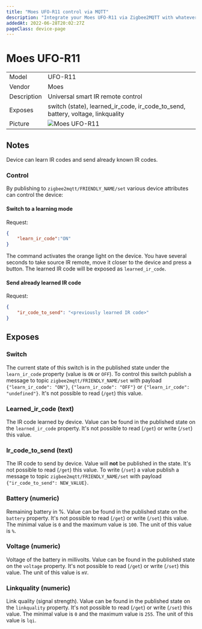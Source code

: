 ```yaml
---
title: "Moes UFO-R11 control via MQTT"
description: "Integrate your Moes UFO-R11 via Zigbee2MQTT with whatever smart home infrastructure you are using without the vendor's bridge or gateway."
addedAt: 2022-06-28T20:02:27Z
pageClass: device-page
---
```


<!-- !!!! -->
<!-- ATTENTION: This file is auto-generated through docgen! -->
<!-- You can only edit the "Notes"-Section between the two comment lines "Notes BEGIN" and "Notes END". -->
<!-- Do not use h1 or h2 heading within "## Notes"-Section. -->
<!-- !!!! -->

# Moes UFO-R11

|     |     |
|-----|-----|
| Model | UFO-R11  |
| Vendor  | Moes  |
| Description | Universal smart IR remote control |
| Exposes | switch (state), learned_ir_code, ir_code_to_send, battery, voltage, linkquality |
| Picture | ![Moes UFO-R11](https://www.zigbee2mqtt.io/images/devices/UFO-R11.jpg) |


<!-- Notes BEGIN: You can edit here. Add "## Notes" headline if not already present. -->
## Notes


Device can learn IR codes and send already known IR codes.

### Control
By publishing to `zigbee2mqtt/FRIENDLY_NAME/set` various device attributes can control the device:

#### Switch to a learning mode

Request:
```json
{
    "learn_ir_code":"ON"
}
```

The command activates the orange light on the device. You have several seconds to take source IR remote, move it closer to the device and press a button. The learned IR code will be exposed as `learned_ir_code`.

#### Send already learned IR code

Request:
```json
{
    "ir_code_to_send": "<previously learned IR code>"
}
```
<!-- Notes END: Do not edit below this line -->



## Exposes

### Switch 
The current state of this switch is in the published state under the `learn_ir_code` property (value is `ON` or `OFF`).
To control this switch publish a message to topic `zigbee2mqtt/FRIENDLY_NAME/set` with payload `{"learn_ir_code": "ON"}`, `{"learn_ir_code": "OFF"}` or `{"learn_ir_code": "undefined"}`.
It's not possible to read (`/get`) this value.

### Learned_ir_code (text)
The IR code learned by device.
Value can be found in the published state on the `learned_ir_code` property.
It's not possible to read (`/get`) or write (`/set`) this value.

### Ir_code_to_send (text)
The IR code to send by device.
Value will **not** be published in the state.
It's not possible to read (`/get`) this value.
To write (`/set`) a value publish a message to topic `zigbee2mqtt/FRIENDLY_NAME/set` with payload `{"ir_code_to_send": NEW_VALUE}`.

### Battery (numeric)
Remaining battery in %.
Value can be found in the published state on the `battery` property.
It's not possible to read (`/get`) or write (`/set`) this value.
The minimal value is `0` and the maximum value is `100`.
The unit of this value is `%`.

### Voltage (numeric)
Voltage of the battery in millivolts.
Value can be found in the published state on the `voltage` property.
It's not possible to read (`/get`) or write (`/set`) this value.
The unit of this value is `mV`.

### Linkquality (numeric)
Link quality (signal strength).
Value can be found in the published state on the `linkquality` property.
It's not possible to read (`/get`) or write (`/set`) this value.
The minimal value is `0` and the maximum value is `255`.
The unit of this value is `lqi`.

